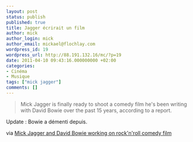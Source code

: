 ```yaml
---
layout: post
status: publish
published: true
title: Jagger écrirait un film
author: mick
author_login: mick
author_email: mickael@flochlay.com
wordpress_id: 19
wordpress_url: http://88.191.132.16/mc/?p=19
date: 2011-04-10 09:43:16.000000000 +02:00
categories:
- Cinéma
- Musique
tags: ["mick jagger"]
comments: []
---
```


> Mick Jagger is finally ready to shoot a comedy film he's been writing with David Bowie
> over the past 15 years, according to a report.

Update : Bowie a démenti depuis.

via [Mick Jagger and David Bowie working on rock'n'roll comedy film][1]

[1]: http://www.nme.com/news/tabloid-hell/56007